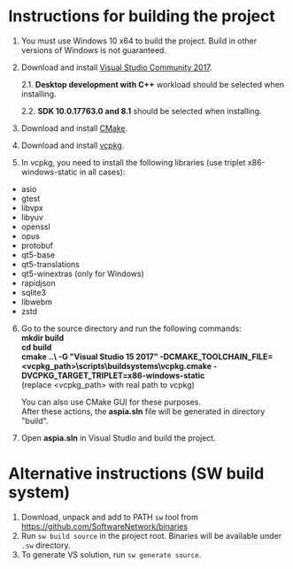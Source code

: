 Instructions for building the project
=====================================
1. You must use Windows 10 x64 to build the project. Build in other versions of Windows is not guaranteed.
2. Download and install [Visual Studio Community 2017](https://www.visualstudio.com/downloads).

   2.1. **Desktop development with C++** workload should be selected when installing.

   2.2. **SDK 10.0.17763.0 and 8.1** should be selected when installing.

3. Download and install [CMake](https://cmake.org/download).
4. Download and install [vcpkg](https://github.com/dchapyshev/vcpkg).
5. In vcpkg, you need to install the following libraries (use triplet x86-windows-static in all cases):
* asio
* gtest
* libvpx
* libyuv
* openssl
* opus
* protobuf
* qt5-base
* qt5-translations
* qt5-winextras (only for Windows)
* rapidjson
* sqlite3
* libwebm
* zstd
6. Go to the source directory and run the following commands:
   **<br/>mkdir build
   <br/>cd build
   <br/>cmake ..\ -G "Visual Studio 15 2017" -DCMAKE_TOOLCHAIN_FILE=<vcpkg_path>\scripts\buildsystems\vcpkg.cmake -DVCPKG_TARGET_TRIPLET=x86-windows-static**
   <br/>(replace <vcpkg_path> with real path to vcpkg)

   You can also use CMake GUI for these purposes.
   <br/>After these actions, the **aspia.sln** file will be generated in directory "build".
7. Open **aspia.sln** in Visual Studio and build the project.

Alternative instructions (SW build system)
==========================================
1. Download, unpack and add to PATH `sw` tool from https://github.com/SoftwareNetwork/binaries
2. Run `sw build source` in the project root.
   Binaries will be available under `.sw` directory.
3. To generate VS solution, run `sw generate source`.
